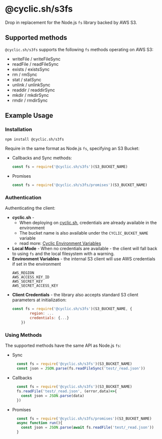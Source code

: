 # @cyclic.sh/s3fs

Drop in replacement for the Node.js `fs` library backed by AWS S3.

## Supported methods
`@cyclic.sh/s3fs` supports the following `fs` methods operating on AWS S3:
- writeFile / writeFileSync
- readFile / readFileSync
- exists / existsSync
- rm / rmSync
- stat / statSync
- unlink / unlinkSync
- readdir / readdirSync
- mkdir / mkdirSync
- rmdir / rmdirSync

## Example Usage
### Installation

```
npm install @cyclic.sh/s3fs
```


Require in the same format as Node.js `fs`, specifying an S3 Bucket: 
- Callbacks and Sync methods:
  ```js
  const fs = require('@cyclic.sh/s3fs')(S3_BUCKET_NAME)
  ```
- Promises
  ```js
  const fs = require('@cyclic.sh/s3fs/promises')(S3_BUCKET_NAME)
  ```

### Authentication

Authenticating the client:
- **cyclic.sh** -  
  - When deploying on <a href="https://cyclic.sh" target="_blank">cyclic.sh</a>, credentials are already available in the environment 
  - The bucket name is also available under the `CYCLIC_BUCKET_NAME` variable
  - read more: <a href="https://docs.cyclic.sh/concepts/env_vars#cyclic" target="_blank">Cyclic Environment Variables</a>
- **Local Mode** - When no credentials are available - the client will fall back to using `fs` and the local filesystem with a warning.
- **Environment Variables** - the internal S3 client will use AWS credentials if set in the environment
  ```
  AWS_REGION
  AWS_ACCESS_KEY_ID
  AWS_SECRET_KEY
  AWS_SECRET_ACCESS_KEY
  ```
- **Client Credentials** - the library also accepts standard S3 client parameters at initialization:
  ```js
  const fs = require('@cyclic.sh/s3fs')(S3_BUCKET_NAME, {
          region: ...
          credentials: {...}
      })
  ```    
### Using Methods
The supported methods have the same API as Node.js `fs`:
- Sync
  ```js
    const fs = require('@cyclic.sh/s3fs')(S3_BUCKET_NAME)
    const json = JSON.parse(fs.readFileSync('test/_read.json'))
  ```
- Callbacks
  ```js
    const fs = require('@cyclic.sh/s3fs')(S3_BUCKET_NAME)
    fs.readFile('test/_read.json', (error,data)=>{
      const json = JSON.parse(data)
    })
  ```
- Promises
  ```js
    const fs = require('@cyclic.sh/s3fs/promises')(S3_BUCKET_NAME)
    async function run(){
      const json = JSON.parse(await fs.readFile('test/_read.json'))
    }
  ```